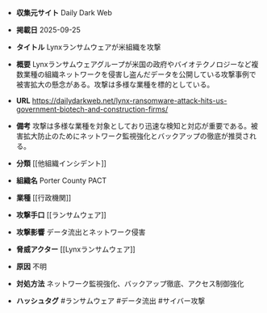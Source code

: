 - **収集元サイト**
Daily Dark Web

- **掲載日**
2025-09-25

- **タイトル**
Lynxランサムウェアが米組織を攻撃

- **概要**
Lynxランサムウェアグループが米国の政府やバイオテクノロジーなど複数業種の組織ネットワークを侵害し盗んだデータを公開している攻撃事例で被害拡大の懸念がある。攻撃は多様な業種を標的としている。

- **URL**
https://dailydarkweb.net/lynx-ransomware-attack-hits-us-government-biotech-and-construction-firms/

- **備考**
攻撃は多様な業種を対象としており迅速な検知と対応が重要である。被害拡大防止のためにネットワーク監視強化とバックアップの徹底が推奨される。

- **分類**
[[他組織インシデント]]

- **組織名**
Porter County PACT

- **業種**
[[行政機関]]

- **攻撃手口**
[[ランサムウェア]]

- **攻撃影響**
データ流出とネットワーク侵害

- **脅威アクター**
[[Lynxランサムウェア]]

- **原因**
不明

- **対処方法**
ネットワーク監視強化、バックアップ徹底、アクセス制御強化

- **ハッシュタグ**
#ランサムウェア #データ流出 #サイバー攻撃
